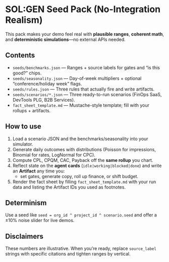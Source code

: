 # SOL:GEN Seed Pack (No-Integration Realism)
This pack makes your demo feel real with **plausible ranges**, **coherent math**, and **deterministic simulations**—no external APIs needed.

## Contents
- `seeds/benchmarks.json` — Ranges + source labels for gates and “is this good?” chips.
- `seeds/seasonality.json` — Day-of-week multipliers + optional “conference/holiday week” flags.
- `seeds/rules.json` — Three rules that actually fire and write artifacts.
- `seeds/scenarios/*.json` — Three ready-to-run scenarios (FinOps SaaS, DevTools PLG, B2B Services).
- `fact_sheet_template.md` — Mustache-style template; fill with your rollups + artifacts.

## How to use
1) Load a scenario JSON and the benchmarks/seasonality into your simulator.  
2) Generate daily outcomes with distributions (Poisson for impressions, Binomial for rates, LogNormal for CPC).  
3) Compute CPL, CPQM, CAC, Payback off the **same rollup** you chart.  
4) Reflect state on the **agent cards** (`idle|working|blocked|done`) and write an **Artifact** any time you:
   - set gates, generate copy, roll up finance, or shift budget.
5) Render the fact sheet by filling `fact_sheet_template.md` with your run data and listing the Artifact IDs you used as footnotes.

## Determinism
Use a seed like `seed = org_id ^ project_id ^ scenario.seed` and offer a ±10% noise slider for live demos.

## Disclaimers
These numbers are illustrative. When you’re ready, replace `source_label` strings with specific citations and tighten ranges by vertical.
